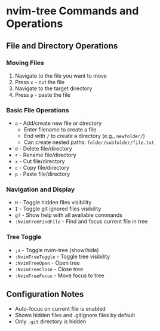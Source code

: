 # nvim-tree Commands and Operations

## File and Directory Operations

### Moving Files
1. Navigate to the file you want to move
2. Press `x` - cut the file
3. Navigate to the target directory
4. Press `p` - paste the file

### Basic File Operations
- `a` - Add/create new file or directory
  - Enter filename to create a file
  - End with `/` to create a directory (e.g., `newfolder/`)
  - Can create nested paths: `folder/subfolder/file.txt`
- `d` - Delete file/directory
- `r` - Rename file/directory
- `x` - Cut file/directory
- `c` - Copy file/directory
- `p` - Paste file/directory

### Navigation and Display
- `H` - Toggle hidden files visibility
- `I` - Toggle git ignored files visibility
- `g?` - Show help with all available commands
- `:NvimTreeFindFile` - Find and focus current file in tree

### Tree Toggle
- `;a` - Toggle nvim-tree (show/hide)
- `:NvimTreeToggle` - Toggle tree visibility
- `:NvimTreeOpen` - Open tree
- `:NvimTreeClose` - Close tree
- `:NvimTreeFocus` - Move focus to tree

## Configuration Notes
- Auto-focus on current file is enabled
- Shows hidden files and .gitignore files by default
- Only `.git` directory is hidden
